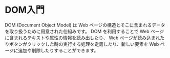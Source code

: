 # DOM入門
DOM (Document Object Model) は Web ページの構造とそこに含まれるデータを取り扱うために用意された仕組みです。
DOM を利用することで Web ページに含まれるテキストや属性の情報を読み出したり、 Web ページが読み込まれたりボタンがクリックした時の実行する処理を定義したり、新しい要素を Web ページに追加や削除したりすることができます。